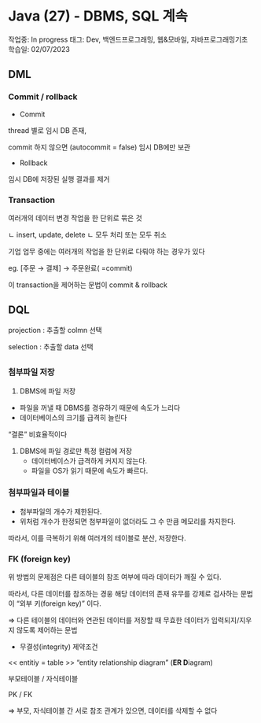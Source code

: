 # Java (27) - DBMS, SQL 계속

작업중: In progress
태그: Dev, 백엔드프로그래밍, 웹&모바일, 자바프로그래밍기초
학습일: 02/07/2023

## DML

### Commit / rollback

- Commit

thread 별로 임시 DB 존재,

commit 하지 않으면 (autocommit = false) 임시 DB에만 보관

- Rollback

임시 DB에 저장된 실행 결과를 제거

### Transaction

여러개의 데이터 변경 작업을 한 단위로 묶은 것

ㄴ insert, update, delete     ㄴ 모두 처리 또는 모두 취소

기업 업무 중에는 여러개의 작업을 한 단위로 다뤄야 하는 경우가 있다

eg. [주문 → 결제] → 주문완료( =commit)

이 transaction을 제어하는 문법이 commit & rollback

## DQL

projection : 추출할 colmn 선택

selection : 추출할 data 선택

## 

### 첨부파일 저장

1. DBMS에 파일 저장

- 파일을 꺼낼 때 DBMS를 경유하기 때문에 속도가 느리다
- 데이터베이스의 크기를 급격히 늘린다

“결론” 비효율적이다

1. DBMS에 파일 경로만 특정 컬럼에 저장
    - 데이터베이스가 급격하게 커지지 않는다.
    - 파일을 OS가 읽기 때문에 속도가 빠르다.

### 첨부파일과 테이블

- 첨부파일의 개수가 제한된다.
- 위처럼 개수가 한정되면 첨부파일이 없더라도 그 수 만큼 메모리를 차지한다.

따라서, 이를 극복하기 위해 여러개의 테이블로 분산, 저장한다.

### FK (foreign key)

위 방법의 문제점은 다른 테이블의 참조 여부에 따라 데이터가 깨질 수 있다.

따라서, 다른 데이터를 참조하는 경웅 해당 데이터의 존재 유무를 강제로 검사하는 문법이 “외부 키(foreign key)” 이다.

⇒ 다른 테이블의 데이터와 연관된 데이터를 저장할 때 무효한 데이터가 입력되지/지우지 않도록 제어하는 문법

- 무결성(integrity) 제약조건

<< entitiy = table >> “entity relationship diagram” (**ER D**iagram) 

부모테이블 / 자식테이블

PK / FK

⇒ 부모, 자식테이블 간 서로 참조 관계가 있으면, 데이터를 삭제할 수 없다